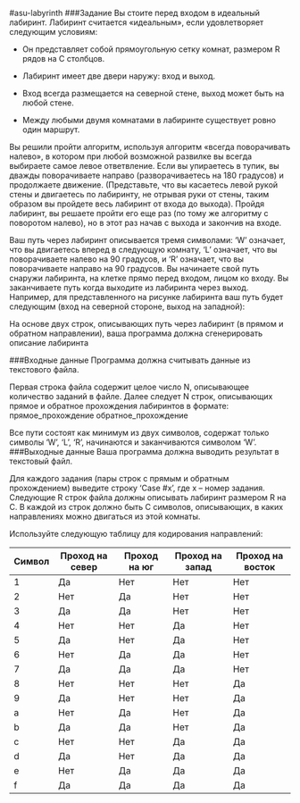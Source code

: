 #asu-labyrinth
###Задание
Вы стоите перед входом в идеальный лабиринт.
Лабиринт считается «идеальным», если удовлетворяет следующим условиям:

- Он представляет собой прямоугольную сетку комнат, размером R рядов на C столбцов.

- Лабиринт имеет две двери наружу: вход и выход.

- Вход всегда размещается на северной стене, выход может быть на любой стене.

- Между любыми двумя комнатами в лабиринте существует ровно один маршрут.

Вы решили пройти алгоритм, используя алгоритм «всегда поворачивать налево», в котором при любой возможной развилке вы всегда выбираете самое левое ответвление. Если вы упираетесь в тупик, вы дважды поворачиваете направо (разворачиваетесь на 180 градусов) и продолжаете движение. (Представьте, что вы касаетесь левой рукой стены и двигаетесь по лабиринту, не отрывая руки от стены, таким образом вы пройдете весь лабиринт от входа до выхода). Пройдя лабиринт, вы решаете пройти его еще раз (по тому же алгоритму с поворотом налево), но в этот раз начав с выхода и закончив на входе.

Ваш путь через лабиринт описывается тремя символами: ‘W’ означает, что вы двигаетесь вперед в следующую комнату, ‘L’ означает, что вы поворачиваете налево на 90 градусов, и ‘R’ означает, что вы поворачиваете направо на 90 градусов. Вы начинаете свой путь снаружи лабиринта, на клетке прямо перед входом, лицом ко входу. Вы заканчиваете путь когда выходите из лабиринта через выход. Например, для представленного на рисунке лабиринта ваш путь будет следующим (вход на северной стороне, выход на западной):

На основе двух строк, описывающих путь через лабиринт (в прямом и обратном направлении), ваша программа должна сгенерировать описание лабиринта


###Входные данные
Программа должна считывать данные из текстового файла.

Первая строка файла содержит целое число N, описывающее количество заданий в файле. Далее следует N строк, описывающих прямое и обратное прохождения лабиринтов в формате:
прямое_прохождение обратное_прохождение

Все пути состоят как минимум из двух символов, содержат только символы ‘W’, ‘L’, ‘R’, начинаются и заканчиваются символом ‘W’.
###Выходные данные
Ваша программа должна выводить результат в текстовый файл.

Для каждого задания (пары строк с прямым и обратным прохождением) выведите строку ‘Case #x’, где x – номер задания.
Следующие R строк файла должны описывать лабиринт размером R на C. В каждой из строк должно быть C символов, описывающих, в каких направлениях можно двигаться из этой комнаты.

Используйте следующую таблицу для кодирования направлений:

| Символ | Проход на север | Проход на юг | Проход на запад | Проход на восток |
|--------|-----------------|--------------|-----------------|------------------|
| 1      | Да              | Нет          | Нет             | Нет              |
| 2      | Нет             | Да           | Нет             | Нет              |
| 3      | Да              | Да           | Нет             | Нет              |
| 4      | Нет             | Нет          | Да              | Нет              |
| 5      | Да              | Нет          | Да              | Нет              |
| 6      | Нет             | Да           | Да              | Нет              |
| 7      | Да              | Да           | Да              | Нет              |
| 8      | Нет             | Нет          | Нет             | Да               |
| 9      | Да              | Нет          | Нет             | Да               |
| a      | Нет             | Да           | Нет             | Да               |
| b      | Да              | Да           | Нет             | Да               |
| c      | Нет             | Нет          | Да              | Да               |
| d      | Да              | Нет          | Да              | Да               |
| e      | Нет             | Да           | Да              | Да               |
| f      | Да              | Да           | Да              | Да               |

